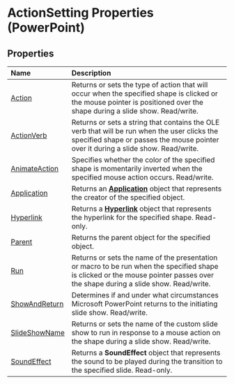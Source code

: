 
# ActionSetting Properties (PowerPoint)

## Properties



|**Name**|**Description**|
|:-----|:-----|
|[Action](32ed5574-5ac0-abb7-d300-6644fc894ec1.md)|Returns or sets the type of action that will occur when the specified shape is clicked or the mouse pointer is positioned over the shape during a slide show. Read/write.|
|[ActionVerb](f7b57e12-0c70-bc62-b94d-7ae8f65f7de0.md)|Returns or sets a string that contains the OLE verb that will be run when the user clicks the specified shape or passes the mouse pointer over it during a slide show. Read/write.|
|[AnimateAction](cf6c13e4-1fc5-8335-16b3-9a9f30c246ea.md)|Specifies whether the color of the specified shape is momentarily inverted when the specified mouse action occurs. Read/write.|
|[Application](a8792fb6-587c-20ee-1fe7-bf0927f96803.md)|Returns an  **[Application](978c2b99-4271-b953-4283-73b5f3d96f41.md)** object that represents the creator of the specified object.|
|[Hyperlink](8654000a-bbc5-6d23-e5a7-d689bc767b1b.md)|Returns a  **[Hyperlink](c8d53079-b280-c93c-a3c9-b865d09abe1a.md)** object that represents the hyperlink for the specified shape. Read-only.|
|[Parent](ade56ee1-5664-64a4-8936-1c80630a82fe.md)|Returns the parent object for the specified object.|
|[Run](5c5bc9ee-528c-ca49-0c36-c1f343671ffd.md)|Returns or sets the name of the presentation or macro to be run when the specified shape is clicked or the mouse pointer passes over the shape during a slide show. Read/write.|
|[ShowAndReturn](76797234-161d-50a5-cbc3-b1a169bc6719.md)|Determines if and under what circumstances Microsoft PowerPoint returns to the initiating slide show. Read/write.|
|[SlideShowName](680e998d-feba-3010-d0d4-b916a9bdf722.md)|Returns or sets the name of the custom slide show to run in response to a mouse action on the shape during a slide show. Read/write.|
|[SoundEffect](ea577e7a-32be-ec68-42ab-625816534ab4.md)|Returns a  **SoundEffect** object that represents the sound to be played during the transition to the specified slide. Read-only.|
